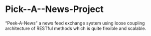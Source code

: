 # Pick--A--News-Project
“Peek-A-News” a news feed exchange system using loose coupling architecture of RESTful methods which is quite flexible and scalable. 
